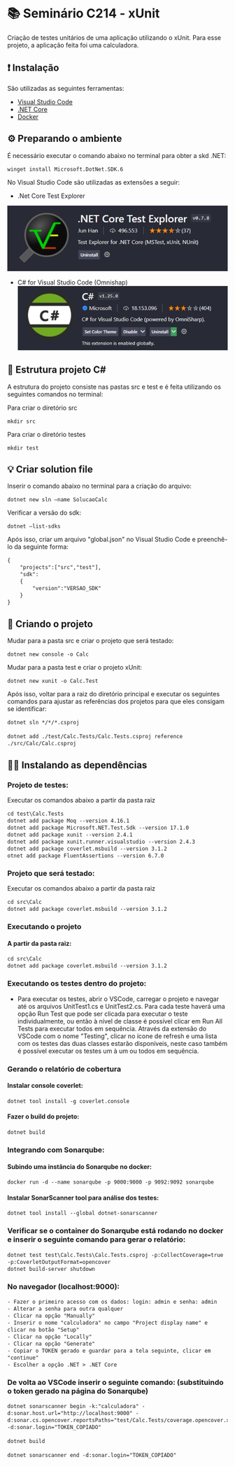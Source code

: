 # 📚 Seminário C214 - xUnit

Criação de testes unitários de uma aplicação utilizando o xUnit. Para esse projeto, a aplicação feita foi uma calculadora.

## ❗ Instalação

São utilizadas as seguintes ferramentas:
- [Visual Studio Code](https://code.visualstudio.com/download)
- [.NET Core](https://learn.microsoft.com/pt-br/dotnet/core/install/windows?tabs=net60)
- [Docker](https://docs.docker.com/desktop/install/windows-install/)

## ⚙ Preparando o ambiente

É necessário executar o comando abaixo no terminal para obter a skd .NET:

    winget install Microsoft.DotNet.SDK.6

No Visual Studio Code são utilizadas as extensões a seguir:
- .Net Core Test Explorer

![extensão](imagens/extensao%20dotnetcore.png)
- C# for Visual Studio Code (Omnishap)
![extensão](imagens/extensaocsharp.png)


## 🏢 Estrutura projeto C#

A estrutura do projeto consiste nas pastas src e test e é feita utilizando os seguintes comandos no terminal:

Para criar o diretório src

    mkdir src

Para criar o diretório testes

    mkdir test


## 💡 Criar solution file

Inserir o comando abaixo no terminal para a criação do arquivo:

    dotnet new sln –name SolucaoCalc

Verificar a versão do sdk:

    dotnet –list-sdks

Após isso, criar um arquivo "global.json" no Visual Studio Code e preenchê-lo da seguinte forma:

    {
        "projects":["src","test"],
        "sdk":
        {
            "version":"VERSAO_SDK"
        }
    }

## 🏁 Criando o projeto

Mudar para a pasta src e criar o projeto que será testado:

    dotnet new console -o Calc

Mudar para a pasta test e criar o projeto xUnit:

    dotnet new xunit -o Calc.Test

Após isso, voltar para a raiz do diretório principal e executar os seguintes comandos para ajustar as referências dos projetos para que eles consigam se identificar:

    dotnet sln */*/*.csproj

    dotnet add ./test/Calc.Tests/Calc.Tests.csproj reference ./src/Calc/Calc.csproj

## 👨‍👦 Instalando as dependências

### Projeto de testes:
Executar os comandos abaixo a partir da pasta raiz

    cd test\Calc.Tests
    dotnet add package Moq --version 4.16.1
    dotnet add package Microsoft.NET.Test.Sdk --version 17.1.0
    dotnet add package xunit --version 2.4.1
    dotnet add package xunit.runner.visualstudio --version 2.4.3
    dotnet add package coverlet.msbuild --version 3.1.2
    otnet add package FluentAssertions --version 6.7.0

### Projeto que será testado:
Executar os comandos abaixo a partir da pasta raiz

    cd src\Calc
    dotnet add package coverlet.msbuild --version 3.1.2

### Executando o projeto
#### A partir da pasta raiz:
    cd src\Calc
    dotnet add package coverlet.msbuild --version 3.1.2

### Executando os testes dentro do projeto:
- Para executar os testes, abrir o VSCode, carregar o projeto e navegar até os
arquivos UnitTest1.cs e UnitTest2.cs. Para cada teste haverá uma opção Run Test
que pode ser clicada para executar o teste individualmente, ou então à nível de
classe é possível clicar em Run All Tests para executar todos em sequência.
Através da extensão do VSCode com o nome "Testing", clicar no ícone de refresh e
uma lista com os testes das duas classes estarão disponíveis, neste caso também é
possível executar os testes um à um ou todos em sequência.

### Gerando o relatório de cobertura

#### Instalar console coverlet:
    dotnet tool install -g coverlet.console
#### Fazer o build do projeto:
    dotnet build

### Integrando com Sonarqube:
#### Subindo uma instância do Sonarqube no docker:
    docker run -d --name sonarqube -p 9000:9000 -p 9092:9092 sonarqube
#### Instalar SonarScanner tool para análise dos testes:
    dotnet tool install --global dotnet-sonarscanner

### Verificar se o container do Sonarqube está rodando no docker e inserir o seguinte comando para gerar o relatório:
    dotnet test test\Calc.Tests\Calc.Tests.csproj -p:CollectCoverage=true
    -p:CoverletOutputFormat=opencover
    dotnet build-server shutdown

### No navegador (localhost:9000):
    - Fazer o primeiro acesso com os dados: login: admin e senha: admin
    - Alterar a senha para outra qualquer
    - Clicar na opção "Manually"
    - Inserir o nome "calculadora" no campo "Project display name" e clicar no botão "Setup"
    - Clicar na opção "Locally"
    - Clicar na opção "Generate"
    - Copiar o TOKEN gerado e guardar para a tela seguinte, clicar em "continue"
    - Escolher a opção .NET > .NET Core

### De volta ao VSCode inserir o seguinte comando: (substituindo o token gerado na página do Sonarqube)
    dotnet sonarscanner begin -k:"calculadora" -d:sonar.host.url="http://localhost:9000" -d:sonar.cs.opencover.reportsPaths="test/Calc.Tests/coverage.opencover.xml" -d:sonar.login="TOKEN_COPIADO"

    dotnet build

    dotnet sonarscanner end -d:sonar.login="TOKEN_COPIADO"
